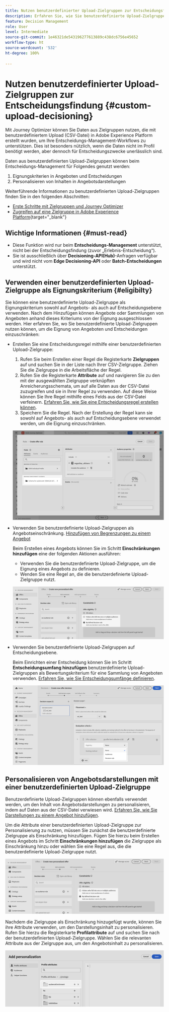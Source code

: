 ```yaml
---
title: Nutzen benutzerdefinierter Upload-Zielgruppen zur Entscheidungsfindung
description: Erfahren Sie, wie Sie benutzerdefinierte Upload-Zielgruppen zur Entscheidungsfindung nutzen.
feature: Decision Management
role: User
level: Intermediate
source-git-commit: 1e46321de543196277613889c438dc6756e45652
workflow-type: ht
source-wordcount: '532'
ht-degree: 100%

---
```



# Nutzen benutzerdefinierter Upload-Zielgruppen zur Entscheidungsfindung {#custom-upload-decisioning}

Mit Journey Optimizer können Sie Daten aus Zielgruppen nutzen, die mit benutzerdefiniertem Upload (CSV-Datei) in Adobe Experience Platform erstellt wurden, um Ihre Entscheidungs-Management-Workflows zu unterstützen. Dies ist besonders nützlich, wenn die Daten nicht im Profil benötigt werden, aber dennoch für Entscheidungszwecke unerlässlich sind.

Daten aus benutzerdefinierten Upload-Zielgruppen können beim Entscheidungs-Management für Folgendes genutzt werden:

1. Eignungskriterien in Angeboten und Entscheidungen
2. Personalisieren von Inhalten in Angebotsdarstellungen

Weiterführende Informationen zu benutzerdefinierten Upload-Zielgruppen finden Sie in den folgenden Abschnitten:
* [Erste Schritte mit Zielgruppen und Journey Optimizer](../audience/about-audiences.md)
* [Zugreifen auf eine Zielgruppe in Adobe Experience Platform](https://experienceleague.adobe.com/de/docs/experience-platform/segmentation/ui/audience-portal#import-audience){target="_blank"}

## Wichtige Informationen {#must-read}

* Diese Funktion wird nur beim **Entscheidungs-Management** unterstützt, nicht bei der Entscheidungsfindung (zuvor „Erlebnis-Entscheidung“).
* Sie ist ausschließlich über **Decisioning-API(Hub)**-Anfragen verfügbar und wird nicht vom **Edge Decisioning-API** oder **Batch-Entscheidungen** unterstützt.
 
## Verwenden einer benutzerdefinierten Upload-Zielgruppe als Eignungskriterium {#eligibilty}

Sie können eine benutzerdefinierte Upload-Zielgruppe als Eignungskriterium sowohl auf Angebots- als auch auf Entscheidungsebene verwenden. Nach dem Hinzufügen können Angebote oder Sammlungen von Angeboten anhand dieses Kriteriums von der Eignung ausgeschlossen werden. Hier erfahren Sie, wo Sie benutzerdefinierte Upload-Zielgruppen nutzen können, um die Eignung von Angeboten und Entscheidungen einzuschränken:

* Erstellen Sie eine Entscheidungsregel mithilfe einer benutzerdefinierten Upload-Zielgruppe:

   1. Rufen Sie beim Erstellen einer Regel die Registerkarte **Zielgruppen** auf und suchen Sie in der Liste nach Ihrer CSV-Zielgruppe. Ziehen Sie die Zielgruppe in die Arbeitsfläche der Regel.
   1. Rufen Sie die Registerkarte **Attribute** auf und navigieren Sie zu den mit der ausgewählten Zielgruppe verknüpften Anreicherungsschemata, um auf alle Daten aus der CSV-Datei zuzugreifen und sie in Ihrer Regel zu verwenden. Auf diese Weise können Sie Ihre Regel mithilfe eines Felds aus der CSV-Datei verfeinern. [Erfahren Sie, wie Sie eine Entscheidungsregel erstellen können](../offers/offer-library/creating-decision-rules.md).
   1. Speichern Sie die Regel. Nach der Erstellung der Regel kann sie sowohl auf Angebots- als auch auf Entscheidungsebene verwendet werden, um die Eignung einzuschränken.

  ![](assets/csv-rule.png)

* Verwenden Sie benutzerdefinierte Upload-Zielgruppen als Angebotseinschränkung. [Hinzufügen von Begrenzungen zu einem Angebot](../offers/offer-library/add-constraints.md)

  Beim Erstellen eines Angebots können Sie im Schritt **Einschränkungen hinzufügen** eine der folgenden Aktionen ausführen:

   * Verwenden Sie die benutzerdefinierte Upload-Zielgruppe, um die Eignung eines Angebots zu definieren.
   * Wenden Sie eine Regel an, die die benutzerdefinierte Upload-Zielgruppe nutzt.

  ![](assets/csv-offer.png)

* Verwenden Sie benutzerdefinierte Upload-Zielgruppen auf Entscheidungsebene.

  Beim Einrichten einer Entscheidung können Sie im Schritt **Entscheidungsumfang hinzufügen** benutzerdefinierte Upload-Zielgruppen als Bewertungskriterium für eine Sammlung von Angeboten verwenden. [Erfahren Sie, wie Sie Entscheidungsumfänge definieren](../offers/offer-activities/create-offer-activities.md#add-decision-scopes).

  ![](assets/csv-decision.png)

## Personalisieren von Angebotsdarstellungen mit einer benutzerdefinierten Upload-Zielgruppe

Benutzerdefinierte Upload-Zielgruppen können ebenfalls verwendet werden, um den Inhalt von Angebotsdarstellungen zu personalisieren, indem auf Daten aus der CSV-Datei verwiesen wird. [Erfahren Sie, wie Sie Darstellungen zu einem Angebot hinzufügen](../offers/offer-library/add-representations.md).

Um die Attribute einer benutzerdefinierten Upload-Zielgruppe zur Personalisierung zu nutzen, müssen Sie zunächst die benutzerdefinierte Zielgruppe als Einschränkung hinzufügen. Fügen Sie hierzu beim Erstellen eines Angebots im Schritt **Einschränkungen hinzufügen** die Zielgruppe als Einschränkung hinzu oder wählen Sie eine Regel aus, die die benutzerdefinierte Upload-Zielgruppe nutzt.

![](assets/csv-offer.png)

Nachdem die Zielgruppe als Einschränkung hinzugefügt wurde, können Sie ihre Attribute verwenden, um den Darstellungsinhalt zu personalisieren. Rufen Sie hierzu die Registerkarte **Profilattribute** auf und suchen Sie nach der benutzerdefinierten Upload-Zielgruppe. Wählen Sie die relevanten Attribute aus der Zielgruppe aus, um den Angebotsinhalt zu personalisieren.

![](assets/csv-perso.png)
